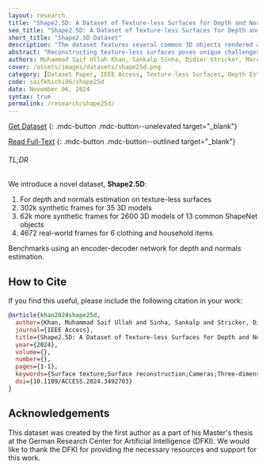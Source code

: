 ```yaml
---
layout: research
title: "Shape2.5D: A Dataset of Texture-less Surfaces for Depth and Normals Estimation"
seo_title: "Shape2.5D: A Dataset of Texture-less Surfaces for Depth and Normals Estimation"
short_title: "Shape2.5D Dataset"
description: "The dataset features several common 3D objects rendered as images in Blender with no textures and different lights. Depth and normal maps are provided."
abstract: "Reconstructing texture-less surfaces poses unique challenges in computer vision, primarily due to the lack of specialized datasets that cater to the nuanced needs of depth and normals estimation in the absence of textural information. We introduce ”Shape2.5D,” a novel, large-scale dataset designed to address this gap. Comprising 1.17 million frames spanning over 39,772 3D models and 48 unique objects, our dataset provides depth and surface normal maps for texture-less object reconstruction. The proposed dataset includes synthetic images rendered with 3D modeling software to simulate various lighting conditions and viewing angles. It also includes a real-world subset comprising 4672 frames captured with a depth camera. Our comprehensive benchmarks showcase the dataset’s ability to support the development of algorithms that robustly estimate depth and normals from RGB images, and perform voxel reconstruction. Our open-source data generation pipeline allows the dataset to be extended and adapted for future research."
authors: Muhammad Saif Ullah Khan, Sankalp Sinha, Didier Stricker, Marcus Liwicki, Muhammad Zeshan Afzal
cover: /assets/images/datasets/shape25d.png
category: [Dataset Paper, IEEE Access, Texture-less Surfaces, Depth Estimation, Normal Estimation]
code: saifkhichi96/shape25d
date: November 06, 2024
syntax: true
permalink: /research/shape25d/
---
```


[Get Dataset](https://projects.dfki.uni-kl.de/textureless_object_data/#downloads)
{: .mdc-button .mdc-button--unelevated target="_blank"}

[Read Full-Text](https://doi.org/10.1109/ACCESS.2024.3492703)
{: .mdc-button .mdc-button--outlined target="_blank"}

<!-- TL;DR -->
<div class="mdc-card mdc-card--outlined highlighted" style="margin: 1em 0;">
    <h6 class="mdc-typography--headline6">TL;DR</h6>
    <div>We introduce a novel dataset, <b>Shape2.5D</b>:
        <ol>
            <li>For depth and normals estimation on texture-less surfaces</li>
            <li>302k synthetic frames for 35 3D models</li>
            <li>62k more synthetic frames for 2600 3D models of 13 common ShapeNet objects</li>
            <li>4672 real-world frames for 6 clothing and household items</li>
        </ol>
    </div>
    <div>Benchmarks using an encoder-decoder network for depth and normals estimation.</div>
</div>

## How to Cite

If you find this useful, please include the following citation in your work:

```bibtex
@article{khan2024shape25d,
  author={Khan, Muhammad Saif Ullah and Sinha, Sankalp and Stricker, Didier and Liwicki, Marcus and Afzal, Muhammad Zeshan},
  journal={IEEE Access}, 
  title={Shape2.5D: A Dataset of Texture-less Surfaces for Depth and Normals Estimation}, 
  year={2024},
  volume={},
  number={},
  pages={1-1},
  keywords={Surface texture;Surface reconstruction;Cameras;Three-dimensional displays;Image reconstruction;Shape;Lighting;Solid modeling;Image color analysis;Estimation;Texture-less Surfaces;Depth Estimation;Normals Estimation},
  doi={10.1109/ACCESS.2024.3492703}
}
```

## Acknowledgements

This dataset was created by the first author as a part of his Master's thesis at the German Research Center for Artificial Intelligence (DFKI). We would like to thank the DFKI for providing the necessary resources and support for this work.